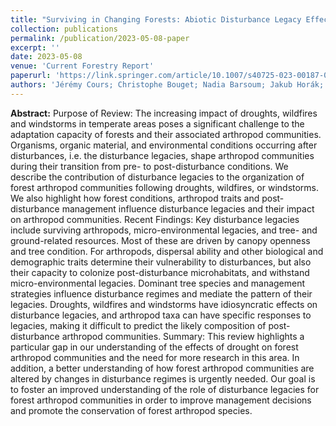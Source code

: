 ```yaml
---
title: "Surviving in Changing Forests: Abiotic Disturbance Legacy Effects on Arthropod Communities of Temperate Forests"
collection: publications
permalink: /publication/2023-05-08-paper
excerpt: ''
date: 2023-05-08
venue: 'Current Forestry Report'
paperurl: 'https://link.springer.com/article/10.1007/s40725-023-00187-0'
authors: 'Jérémy Cours; Christophe Bouget; Nadia Barsoum; Jakub Horák; Elodie Le Souchu; Alex B. Leverkus; Sylvain Pincebourde; Simon Thorn & Aurélien Sallé'
---
```


**Abstract:** Purpose of Review:
The increasing impact of droughts, wildfires and windstorms in temperate areas poses a significant challenge to the adaptation capacity of forests and their associated arthropod communities. Organisms, organic material, and environmental conditions occurring after disturbances, i.e. the disturbance legacies, shape arthropod communities during their transition from pre- to post-disturbance conditions. We describe the contribution of disturbance legacies to the organization of forest arthropod communities following droughts, wildfires, or windstorms. We also highlight how forest conditions, arthropod traits and post-disturbance management influence disturbance legacies and their impact on arthropod communities.
Recent Findings:
Key disturbance legacies include surviving arthropods, micro-environmental legacies, and tree- and ground-related resources. Most of these are driven by canopy openness and tree condition. For arthropods, dispersal ability and other biological and demographic traits determine their vulnerability to disturbances, but also their capacity to colonize post-disturbance microhabitats, and withstand micro-environmental legacies. Dominant tree species and management strategies influence disturbance regimes and mediate the pattern of their legacies. Droughts, wildfires and windstorms have idiosyncratic effects on disturbance legacies, and arthropod taxa can have specific responses to legacies, making it difficult to predict the likely composition of post-disturbance arthropod communities.
Summary:
This review highlights a particular gap in our understanding of the effects of drought on forest arthropod communities and the need for more research in this area. In addition, a better understanding of how forest arthropod communities are altered by changes in disturbance regimes is urgently needed. Our goal is to foster an improved understanding of the role of disturbance legacies for forest arthropod communities in order to improve management decisions and promote the conservation of forest arthropod species.
